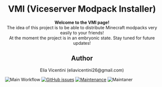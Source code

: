 <div>
  <h1 align=center>VMI (Viceserver Modpack Installer)</h1>

  <p align=center>
    <b>Welcome to the VMI page!</b> <br>
    The idea of this project is to be able to distribute Minecraft modpacks very easily to your friends! <br>
    At the moment the project is in an embryonic state. Stay tuned for future updates!
  </p>
  <h2 align=center>Author</h2>
  <p align=center>Elia Vicentini (eliavicentini26@gmail.com)</p>
</div>

![Main Workflow](https://github.com/IlVice26/VMI/actions/workflows/dotnet-desktop.yml/badge.svg)
[![GitHub issues](https://img.shields.io/github/issues/Naereen/StrapDown.js.svg)](https://GitHub.com/IlVice26/VMI/issues/)
[![Maintenance](https://img.shields.io/badge/Maintained%3F-yes-green.svg)](https://GitHub.com/Naereen/StrapDown.js/graphs/commit-activity)
![Maintaner](https://img.shields.io/badge/maintainer-IlVice26-blue)
